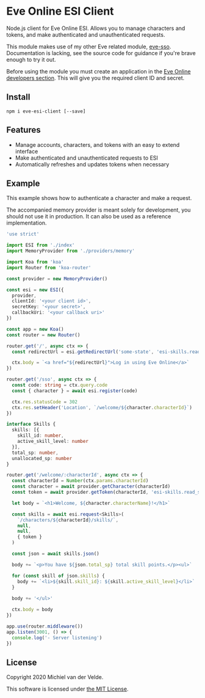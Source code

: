 # Eve Online ESI Client

Node.js client for Eve Online ESI. Allows you to manage characters and tokens,
and make authenticated and unauthenticated requests.

This module makes use of my other Eve related module, [eve-sso](https://github.com/MichielvdVelde/eve-sso).
Documentation is lacking, see the source code for guidance if you're brave enough to try it out.

Before using the module you must create an application in the
[Eve Online developers section](https://developers.eveonline.com/). This will
give you the required client ID and secret.

## Install

```
npm i eve-esi-client [--save]
```

## Features

* Manage accounts, characters, and tokens with an easy to extend interface
* Make authenticated and unauthenticated requests to ESI
* Automatically refreshes and updates tokens when necessary

## Example

This example shows how to authenticate a character and make a request.

The accompanied memory provider is meant solely for development, you should not
use it in production. It can also be used as a reference implementation.

```ts
'use strict'

import ESI from './index'
import MemoryProvider from './providers/memory'

import Koa from 'koa'
import Router from 'koa-router'

const provider = new MemoryProvider()

const esi = new ESI({
  provider,
  clientId: '<your client id>',
  secretKey: '<your secret>',
  callbackUri: '<your callback uri>'
})

const app = new Koa()
const router = new Router()

router.get('/', async ctx => {
  const redirectUrl = esi.getRedirectUrl('some-state', 'esi-skills.read_skills.v1')

  ctx.body = `<a href="${redirectUrl}">Log in using Eve Online</a>`
})

router.get('/sso', async ctx => {
  const code: string = ctx.query.code
  const { character } = await esi.register(code)

  ctx.res.statusCode = 302
  ctx.res.setHeader('Location', `/welcome/${character.characterId}`)
})

interface Skills {
  skills: [{
    skill_id: number,
    active_skill_level: number
  }],
  total_sp: number,
  unallocated_sp: number
}

router.get('/welcome/:characterId', async ctx => {
  const characterId = Number(ctx.params.characterId)
  const character = await provider.getCharacter(characterId)
  const token = await provider.getToken(characterId, 'esi-skills.read_skills.v1')

  let body = `<h1>Welcome, ${character.characterName}!</h1>`

  const skills = await esi.request<Skills>(
    `/characters/${characterId}/skills/`,
    null,
    null,
    { token }
  )

  const json = await skills.json()

  body += `<p>You have ${json.total_sp} total skill points.</p><ul>`

  for (const skill of json.skills) {
    body += `<li>${skill.skill_id}: ${skill.active_skill_level}</li>`
  }
  
  body += '</ul>'

  ctx.body = body
})

app.use(router.middleware())
app.listen(3001, () => {
  console.log('- Server listening')
})
```

## License

Copyright 2020 Michiel van der Velde.

This software is licensed under [the MIT License](LICENSE).
